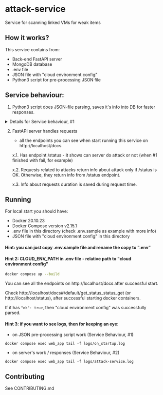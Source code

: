 # attack-service
Service for scanning linked VMs for weak items

## How it works?
This service contains from:
- Back-end FastAPI server
- MongoDB database
- .env file
- JSON file with "cloud environment config"
- Python3 script for pre-processing JSON file


## Service behaviour:

1. Python3 script does JSON-file parsing, saves it's info into DB for faster responses.
<details>
  <summary>Details for Service behaviour, #1</summary>

   - x.1. loads data from JSON to 2 Mongo Collections: Virtual Machine info, Firewall Rule info

   - x.2. data from these collections is aggregated into TagInfo collection - each TagInfo document has info about one tag: which VMs have this tag, which tags have access to this tag

      - Note: For one tag it can create more than 1 document in TagInfo collection: Mongo doesn't allow us to save huge JSON documents

</details>

2. FastAPI server handles requests

    - all the endpoints you can see when start running this service on http://localhost/docs

    x.1. Has endpoint /status - it shows can server do attack or not (when #1 finished with fail, for example)

    x.2. Requests related to attacks return info about attack only if /status is OK. Otherwise, they return info from /status endpoint.

    x.3. Info about requests duration is saved during request time.


## Running
For local start you should have:

- Docker 20.10.23
- Docker Compose version v2.15.1
- .env file in this directory (check .env.sample as example with more info)
- JSON file with "cloud environment config" in this directory

#### Hint: you can just copy .env.sample file and rename the copy to ".env"
#### Hint 2: CLOUD_ENV_PATH in .env file - relative path to "cloud environment config"

```bash
docker compose up --build
```

You can see all the endpoints on http://localhost/docs after successful start.

Check http://localhost/docs#/default/get_status_status_get (or http://localhost/status), after successful starting docker containers.

If it has ```"ok": true```,  then "cloud environment config" was successfully parsed.

#### Hint 3: if you want to see logs, then for keeping an eye:
- on JSON pre-processing script work (Service Behaviour, #1)

``docker compose exec web_app tail -f logs/on_startup.log ``

- on server's work / responses (Service Behaviour, #2)

``docker compose exec web_app tail -f logs/attack-service.log ``


## Contributing
See CONTRIBUTING.md
